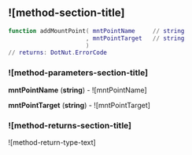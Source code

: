 ## ![method-section-title]


```lua
function addMountPoint( mntPointName     // string
                      , mntPointTarget   // string
                      )
// returns: DotNut.ErrorCode
```


### ![method-parameters-section-title]

**mntPointName** (**string**) - ![mntPointName]

**mntPointTarget** (**string**) - ![mntPointTarget]

### ![method-returns-section-title]

![method-return-type-text]

